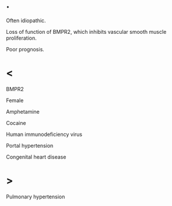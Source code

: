# .

Often idiopathic.

Loss of function of BMPR2, which inhibits vascular smooth muscle proliferation.

Poor prognosis.

# <

BMPR2

Female

Amphetamine

Cocaine

Human immunodeficiency virus

Portal hypertension

Congenital heart disease

# >

Pulmonary hypertension
